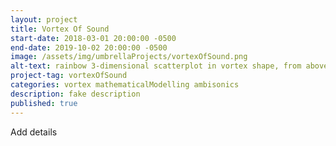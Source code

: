 ```yaml
---
layout: project
title: Vortex Of Sound
start-date: 2018-03-01 20:00:00 -0500
end-date: 2019-10-02 20:00:00 -0500
image: /assets/img/umbrellaProjects/vortexOfSound.png
alt-text: rainbow 3-dimensional scatterplot in vortex shape, from above
project-tag: vortexOfSound
categories: vortex mathematicalModelling ambisonics
description: fake description
published: true
---
```

Add details
